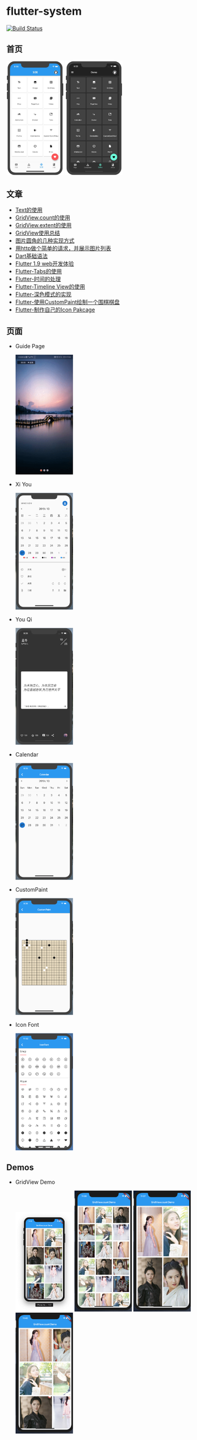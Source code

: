 # flutter-system

[![Build Status](https://travis-ci.com/jiangkang/flutter-system.svg?branch=master)](https://travis-ci.com/jiangkang/flutter-system)

## 首页

<div>
   <img src="captures/home_demo.png" width="150"/> 
   <img src="captures/home_demo_dark.png" width="150"/> 
</div>



## 文章

- [Text的使用](https://www.jiangkang.tech/archives/%E3%80%90Flutter%E3%80%91Text%E7%9A%84%E4%BD%BF%E7%94%A8)
- [GridView.count的使用](https://www.jiangkang.tech/archives/%E3%80%90Flutter%E3%80%91GridView%E4%B9%8BGridView%20count%E7%9A%84%E4%BD%BF%E7%94%A8)
- [GridView.extent的使用](https://www.jiangkang.tech/archives/%E3%80%90Flutter%E3%80%91GridView%E4%B9%8BGridView%20extent%E7%9A%84%E4%BD%BF%E7%94%A8)
- [GridView使用总结](https://www.jiangkang.tech/archives/%E3%80%90Flutter%E3%80%91GridView%E4%BD%BF%E7%94%A8%E6%80%BB%E7%BB%93)
- [图片圆角的几种实现方式](https://www.jiangkang.tech/archives/Flutter-%E5%AE%9E%E7%8E%B0%E5%9B%BE%E7%89%87%E5%9C%86%E8%A7%92%E7%9A%84%E5%87%A0%E7%A7%8D%E6%96%B9%E5%BC%8F)
- [用http做个简单的请求，并展示图片列表](https://www.jiangkang.tech/archives/Flutter-%E4%BD%BF%E7%94%A8http%E8%AF%B7%E6%B1%82%E6%95%B0%E6%8D%AE%E5%B9%B6%E5%B1%95%E7%A4%BA)
- [Dart基础语法](https://www.jiangkang.tech/archives/Dart)
- [Flutter 1.9 web开发体验](https://www.jiangkang.tech/archives/Flutter%2019%20web%E5%BC%80%E5%8F%91%E4%BD%93%E9%AA%8C)
- [Flutter-Tabs的使用](https://www.jiangkang.tech/archives/Flutter-Tabs%E7%9A%84%E4%BD%BF%E7%94%A8)
- [Flutter-时间的处理](https://www.jiangkang.tech/archives/Flutter-%E6%97%B6%E9%97%B4%E7%9A%84%E5%A4%84%E7%90%86)
- [Flutter-Timeline View的使用](https://www.jiangkang.tech/archives/Flutter-Timeline%20View%E7%9A%84%E4%BD%BF%E7%94%A8)
- [Flutter-深色模式的实现](https://www.jiangkang.tech/archives/Flutter-%E6%B7%B1%E8%89%B2%E6%A8%A1%E5%BC%8F%E7%9A%84%E5%AE%9E%E7%8E%B0)
- [Flutter-使用CustomPaint绘制一个围棋棋盘](https://www.jiangkang.tech/archives/Flutter-%E4%BD%BF%E7%94%A8CustomPaint%E7%BB%98%E5%88%B6%E4%B8%80%E4%B8%AA%E5%9B%B4%E6%A3%8B%E6%A3%8B%E7%9B%98)
- [Flutter-制作自己的Icon Pakcage](https://www.jiangkang.tech/archives/Flutter-%E5%88%B6%E4%BD%9C%E8%87%AA%E5%B7%B1%E7%9A%84Icon%20Pakcage)

## 页面

- Guide Page
  
  <img src="captures/page/guide.gif" width="150"/>
  
- Xi You

  <img src="captures/products/xiyou.png" width="150"/>

- You Qi

  <img src="captures/products/youqi.png" width="150"/>
  
- Calendar

  <img src="captures/page/calendar.png" width="150"/>
  
- CustomPaint

  <img src="captures/page/custompaint.png" width="150"/>
  
- Icon Font
  
  <img src="captures/packages/IconFont.png" width="150"/>
  
## Demos

- GridView Demo
  
  <div>
     <img src="captures/demos/gridview_count_basic.png" width="150"/>
     <img src="captures/demos/gridview_count_3.png" width="150"/>
     <img src="captures/demos/gridview_count_aspect_ratio.png" width="150"/>
     <img src="captures/demos/gridview_count_axis.png" width="150"/>
  </div>
  







